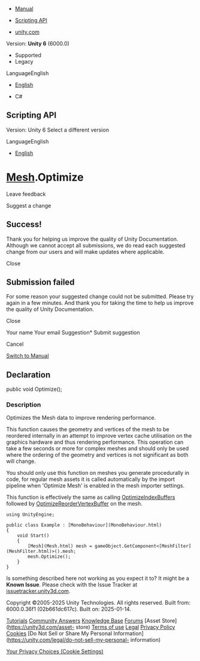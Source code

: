 [ ]()

  * [Manual](../Manual/index.html)
  * [Scripting API](../ScriptReference/index.html)

  * [unity.com](https://unity.com/)

Version: **Unity 6** (6000.0)

  * Supported
  * Legacy

LanguageEnglish

  * [English]()

  * C#

[ ](https://docs.unity3d.com)

## Scripting API

Version: Unity 6 Select a different version

LanguageEnglish

  * [English]()

#  [Mesh](Mesh.html).Optimize

Leave feedback

Suggest a change

## Success!

Thank you for helping us improve the quality of Unity Documentation. Although
we cannot accept all submissions, we do read each suggested change from our
users and will make updates where applicable.

Close

## Submission failed

For some reason your suggested change could not be submitted. Please <a>try
again</a> in a few minutes. And thank you for taking the time to help us
improve the quality of Unity Documentation.

Close

Your name Your email Suggestion* Submit suggestion

Cancel

[Switch to Manual](../Manual/class-Mesh.html "Go to Mesh Component in the
Manual")

## Declaration

public void Optimize();

### Description

Optimizes the Mesh data to improve rendering performance.

This function causes the geometry and vertices of the mesh to be reordered
internally in an attempt to improve vertex cache utilisation on the graphics
hardware and thus rendering performance. This operation can take a few seconds
or more for complex meshes and should only be used where the ordering of the
geometry and vertices is not significant as both will change.  
  
You should only use this function on meshes you generate procedurally in code,
for regular mesh assets it is called automatically by the import pipeline when
'Optimize Mesh' is enabled in the mesh importer settings.  
  
This function is effectively the same as calling
[OptimizeIndexBuffers](Mesh.OptimizeIndexBuffers.html) followed by
[OptimizeReorderVertexBuffer](Mesh.OptimizeReorderVertexBuffer.html) on the
mesh.

    
    
    using UnityEngine;  
      
    public class Example : [MonoBehaviour](MonoBehaviour.html)
    {
        void Start()
        {
            [Mesh](Mesh.html) mesh = gameObject.GetComponent<[MeshFilter](MeshFilter.html)>().mesh;
            mesh.Optimize();
        }
    }
    

Is something described here not working as you expect it to? It might be a
**Known Issue**. Please check with the Issue Tracker at
[issuetracker.unity3d.com](https://issuetracker.unity3d.com).

Copyright ©2005-2025 Unity Technologies. All rights reserved. Built from:
6000.0.36f1 (02b661dc617c). Built on: 2025-01-14.

[Tutorials](https://unity3d.com/learn) [Community
Answers](https://answers.unity3d.com) [Knowledge
Base](https://support.unity3d.com/hc/en-us)
[Forums](https://forum.unity3d.com) [Asset Store](https://unity3d.com/asset-
store) [Terms of use](https://docs.unity3d.com/Manual/TermsOfUse.html)
[Legal](https://unity.com/legal) [Privacy
Policy](https://unity.com/legal/privacy-policy)
[Cookies](https://unity.com/legal/cookie-policy) [Do Not Sell or Share My
Personal Information](https://unity.com/legal/do-not-sell-my-personal-
information)

[Your Privacy Choices (Cookie Settings)](javascript:void\(0\);)

